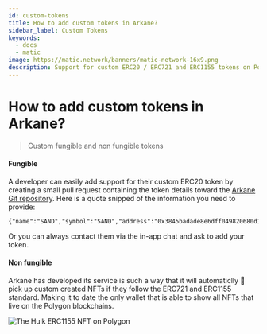 ```yaml
---
id: custom-tokens
title: How to add custom tokens in Arkane?
sidebar_label: Custom Tokens
keywords:
  - docs
  - matic
image: https://matic.network/banners/matic-network-16x9.png
description: Support for custom ERC20 / ERC721 and ERC1155 tokens on Polygon.
---
```


# How to add custom tokens in Arkane?

> Custom fungible and non fungible tokens

#### Fungible

A developer can easily add support for their custom ERC20 token by creating a small pull request containing the token details toward the [Arkane Git repository](https://github.com/ArkaneNetwork/content-management/tree/master/tokens). Here is a quote snipped of the information you need to provide:

```
{"name":"SAND","symbol":"SAND","address":"0x3845badade8e6dff049820680d1f14bd3903a5d0","decimals":18,"type":"ERC20"}
```

Or you can always contact them via the in-app chat and ask to add your token.

#### Non fungible

Arkane has developed its service is such a way that it will automaticlly 🤩 pick up custom created NFTs if they follow the ERC721 and ERC1155 standard. Making it to date the only wallet that is able to show all NFTs that live on the Polygon blockchains.

![The Hulk ERC1155 NFT on Polygon](../../../docs/develop/wallets/arkane/img/09.png)
